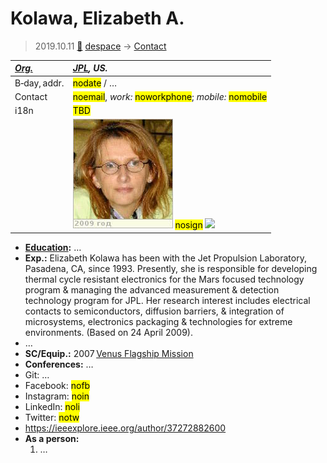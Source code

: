 # Kolawa, Elizabeth A.
> 2019.10.11 [🚀](../index/index.md) [despace](index.md) → [Contact](contact.md)

|*[Org.](contact.md)*|*[JPL](zz_jpl.md), US.*|
|:--|:--|
|B‑day, addr.|<mark>nodate</mark> / …|
|Contact|<mark>noemail</mark>, *work:* <mark>noworkphone</mark>; *mobile:* <mark>nomobile</mark>|
|i18n|<mark>TBD</mark>|
| |[![](f/contact/k/kolawa1_photo_thumb.jpg)](f/contact/k/kolawa1_photo.jpg) <mark>nosign</mark> [![](f/contact//1_sign_thumb.jpg)](f/contact//1_sign.png)|

   - **[Education](edu.md):** …
   - **Exp.:** Elizabeth Kolawa has been with the Jet Propulsion Laboratory, Pasadena, CA, since 1993. Presently, she is responsible for developing thermal cycle resistant electronics for the Mars focused technology program & managing the advanced measurement & detection technology program for JPL. Her research interest includes electrical contacts to semiconductors, diffusion barriers, & integration of microsystems, electronics packaging & technologies for extreme environments. (Based on 24 April 2009).
   - …
   - **SC/Equip.:** 2007 [Venus Flagship Mission](venus_flagship_mission.md)
   - **Conferences:** …
   - Git: …
   - Facebook: <mark>nofb</mark>
   - Instagram: <mark>noin</mark>
   - LinkedIn: <mark>noli</mark>
   - Twitter: <mark>notw</mark>
   - <https://ieeexplore.ieee.org/author/37272882600>
   - **As a person:**
      1. …
